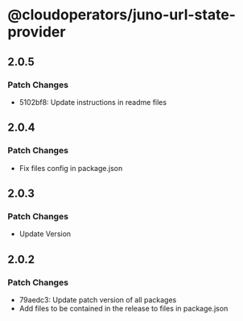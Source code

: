 # @cloudoperators/juno-url-state-provider

## 2.0.5

### Patch Changes

- 5102bf8: Update instructions in readme files

## 2.0.4

### Patch Changes

- Fix files config in package.json

## 2.0.3

### Patch Changes

- Update Version

## 2.0.2

### Patch Changes

- 79aedc3: Update patch version of all packages
- Add files to be contained in the release to files in package.json
